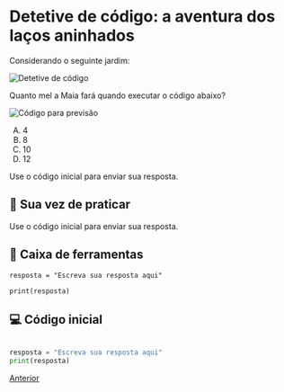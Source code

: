 # Detetive de código: a aventura dos laços aninhados

Considerando o seguinte jardim:

![Detetive de código](cenario_18.png "Detetive de código")

Quanto mel a Maia fará quando executar o código abaixo?

![Código para previsão](previsao_18.png "Código para previsão")

<!-- para a lista ser A, B, C, D -->
<style type="text/css">
    ol { list-style-type: upper-alpha; }
</style>


1) 4
1) 8
1) 10
1) 12

Use o código inicial para enviar sua resposta.


## 🐝 Sua vez de praticar

Use o código inicial para enviar sua resposta.


## 🧰 Caixa de ferramentas

`resposta = "Escreva sua resposta aqui"`

`print(resposta)`


## 💻 Código inicial

```python

resposta = "Escreva sua resposta aqui"
print(resposta)

```


[Anterior](../fase17/README.md)